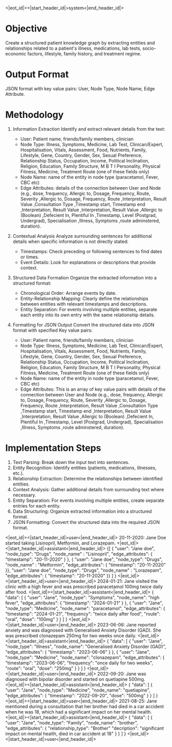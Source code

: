 <|eot_id|><|start_header_id|>system<|end_header_id|>

# Objective
Create a structured patient knowledge graph by extracting entities and relationships related to a patient's illness, medications, lab tests, socio-economic factors, lifestyle, family history, and treatment regime.

# Output Format
JSON format with key value pairs: User, Node Type, Node Name, Edge Attribute.

# Methodology
1. Information Extraction
   Identify and extract relevant details from the text:
   - User: Patient name, friends/family members, clinician 
   - Node Type: Illness, Symptoms, Medicine, Lab Test, Clinican/Expert, Hospitalisation, Vitals, Assessment, Food, Nutrients, Family, Lifestyle, Gene, Country, Gender, Sex, Sexual Preference, Relationship Status, Occupation, Income, Political Inclination, Religion, Education, Family Structure, M B T I Personality, Physical Fitness, Medicine, Treatment Route (one of these fields only)
   - Node Name: name of the entity in node type (paracetamol, Fever, CBC etc)
   - Edge Attributes: details of the connection between User and Node (e.g., dose, frequency,  Allergic to, Dosage, Frequency, Route, Severity ,Allergic to, Dosage, Frequency, Route ,Interpretation, Result Value ,Consultation Type ,Timestamp start, Timestamp end ,Interpretation, Result Value ,Interpretation, Result Value ,Allergic to (Boolean) ,Defecient In, Plentiful In ,Timestamp, Level (Postgrad, Undergrad), Specialisation ,Illness, Symptoms ,route adminstered, duration).

2. Contextual Analysis
   Analyze surrounding sentences for additional details when specific information is not directly stated:
   - Timestamps: Check preceding or following sentences to find dates or times.
   - Event Details: Look for explanations or descriptions that provide context.

3. Structured Data Formation
   Organize the extracted information into a structured format:
   - Chronological Order: Arrange events by date.
   - Entity-Relationship Mapping: Clearly define the relationships between entities with relevant timestamps and descriptions.
   - Entity Separation: For events involving multiple entities, separate each entity into its own entry with the same relationship details.

4. Formatting for JSON Output
   Convert the structured data into JSON format with specified Key value pairs:
   - User: Patient name, friends/family members, clinician 
   - Node Type: Illness, Symptoms, Medicine, Lab Test, Clinican/Expert, Hospitalisation, Vitals, Assessment, Food, Nutrients, Family, Lifestyle, Gene, Country, Gender, Sex, Sexual Preference, Relationship Status, Occupation, Income, Political Inclination, Religion, Education, Family Structure, M B T I Personality, Physical Fitness, Medicine, Treatment Route (one of these fields only)
   - Node Name: name of the entity in node type (paracetamol, Fever, CBC etc)
   - Edge Attributes: This is an array of key value pairs with details of the connection between User and Node (e.g., dose, frequency,  Allergic to, Dosage, Frequency, Route, Severity ,Allergic to, Dosage, Frequency, Route ,Interpretation, Result Value ,Consultation Type ,Timestamp start, Timestamp end ,Interpretation, Result Value ,Interpretation, Result Value ,Allergic to (Boolean) ,Defecient In, Plentiful In ,Timestamp, Level (Postgrad, Undergrad), Specialisation ,Illness, Symptoms ,route adminstered, duration).

# Implementation Steps
1. Text Parsing: Break down the input text into sentences.
2. Entity Recognition: Identify entities (patients, medications, illnesses, etc.).
3. Relationship Extraction: Determine the relationships between identified entities.
4. Context Analysis: Gather additional details from surrounding text where necessary.
5. Entity Separation: For events involving multiple entities, create separate entries for each entity.
6. Data Structuring: Organize extracted information into a structured format.
7. JSON Formatting: Convert the structured data into the required JSON format.

<|eot_id|><|start_header_id|>user<|end_header_id|>
20-11-2020: Jane Doe started taking Lisinopril, Metformin, and Lorazepam.
<|eot_id|><|start_header_id|>assistant<|end_header_id|>
{[
      {
      "user": "Jane doe",
      "node_type": "Drugs",
      "node_name" : "Lisinopril",
      "edge_attributes": {
           "timestamp": "20-11-2020" 
      }
      },
      {
      "user": "Jane doe",
      "node_type": "Drugs",
      "node_name" : "Metformin",
      "edge_attributes": {
           "timestamp": "20-11-2020" 
      }},
      "user": "Jane doe",
      "node_type": "Drugs",
      "node_name" : "Lorazepam",
      "edge_attributes": {
           "timestamp": "20-11-2020" 
     }}
 ]
}
<|eot_id|><|start_header_id|>user<|end_header_id|>
2024-01-21: Jane visited the clinic with a high fever and was prescribed paracetamol 100mg twice daily after food.
<|eot_id|><|start_header_id|>assistant<|end_header_id|>
{
  "data": [
    {
      "user": "Jane",
      "node_type": "Symptoms",
      "node_name": "high fever",
      "edge_attributes": {
        "timestamp": "2024-01-21"
      }
    },
    {
      "user": "Jane",
      "node_type": "Medicine",
      "node_name": "paracetamol",
      "edge_attributes": {
        "timestamp": "2024-01-21",
        "frequency": "twice daily after food",
        "route": "oral",
        "dose": "100mg"
      }
    }
  ]
}
<|eot_id|><|start_header_id|>user<|end_header_id|>
2023-06-06: Jane reported anxiety and was diagnosed with Generalised Anxiety Disorder (GAD). She was prescribed clonazepam 250mg for two weeks once daily.
<|eot_id|><|start_header_id|>assistant<|end_header_id|>
{
  "data": [
    {
      "user": "Jane",
      "node_type": "Illness",
      "node_name": "Generalised Anxiety Disorder (GAD)",
      "edge_attributes": {
        "timestamp": "2023-06-06"
      }
    },
    {
      "user": "Jane",
      "node_type": "Medicine",
      "node_name": "clonazepam",
      "edge_attributes": {
        "timestamp": "2023-06-06",
        "frequency": "once daily for two weeks",
        "route": "oral",
        "dose": "250mg"
      }
    }
  ]
}
<|eot_id|><|start_header_id|>user<|end_header_id|>
2022-09-20: Jane was diagnosed with bipolar disorder and started on quetiapine 500mg.
<|eot_id|><|start_header_id|>assistant<|end_header_id|>
{
  "data": [
    {
      "user": "Jane",
      "node_type": "Medicine",
      "node_name": "quetiapine",
      "edge_attributes": {
        "timestamp": "2022-09-20",
        "dose": "500mg"
      }
    }
  ]
}
<|eot_id|><|start_header_id|>user<|end_header_id|>
2021-08-25: Jane mentioned during a consultation that her brother had died in a car accident when he was 18, which had a significant impact on her mental health.
<|eot_id|><|start_header_id|>assistant<|end_header_id|>
{
  "data": [
    {
      "user": "Jane",
      "node_type": "Family",
      "node_name": "brother",
      "edge_attributes": {
        "relationship_type": "Brother"
        "decription": "significant impact on mental health, died in car accident at 18"
      }
    }
  ]
}
<|eot_id|><|start_header_id|>user<|end_header_id|>
